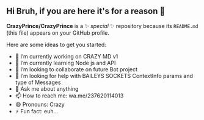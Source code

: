 ## Hi Bruh, if you are here it's for a reason 👋


**CrazyPrince/CrazyPrince** is a ✨ _special_ ✨ repository because its `README.md` (this file) appears on your GitHub profile.

Here are some ideas to get you started:

- 🔭 I’m currently working on CRAZY MD v1
- 🌱 I’m currently learning Node js and API
- 👯 I’m looking to collaborate on future Bot project
- 🤔 I’m looking for help with BAILEYS SOCKETS ContextInfo params and type of Messages
- 💬 Ask me about anything
- 📫 How to reach me: wa.me/237620114013
- 😄 Pronouns: Crazy
- ⚡ Fun fact: euh...
